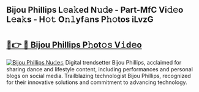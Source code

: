 ## Bijou Phillips L𝚎a𝚔ed N𝚞𝚍e - Part-MfC Vi𝚍𝚎o L𝚎a𝚔s - H𝚘𝚝 O𝚗𝚕yf𝚊ns P𝚑𝚘tos iLvzG

# <h2><a href="http://kf95jl.oniu.top/?m=Bijou+Phillips">🔗👉 🔴 Bijou Phillips P𝚑ot𝚘𝚜 V𝚒d𝚎o</a></h2>

[![Bijou Phillips Nu𝚍e𝚜](https://i.imgur.com/0qMVB7G.gif)](http://kf95jl.oniu.top/?m=Bijou+Phillips)
Digital trendsetter Bijou Phillips, acclaimed for sharing dance and lifestyle content, including performances and personal blogs on social media. Trailblazing technologist Bijou Phillips, recognized for their innovative solutions and commitment to advancing technology.  
